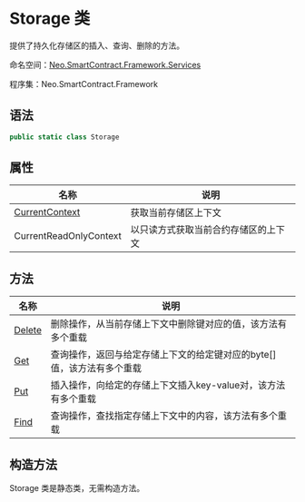 # Storage 类

提供了持久化存储区的插入、查询、删除的方法。

命名空间：[Neo.SmartContract.Framework.Services](index.md)

程序集：Neo.SmartContract.Framework

## 语法

```cs
public static class Storage
```

## 属性

| 名称                                       | 说明         |
| ---------------------------------------- | ---------- |
| [CurrentContext](CurrentContext.md) | 获取当前存储区上下文 |
| CurrentReadOnlyContext | 以只读方式获取当前合约存储区的上下文 |

## 方法

| 名称                                       | 说明                               |
| ---------------------------------------- | -------------------------------- |
| [Delete](Delete.md) | 删除操作，从当前存储上下文中删除键对应的值，该方法有多个重载 |
| [Get](Get.md) | 查询操作，返回与给定存储上下文的给定键对应的byte[]值，该方法有多个重载 |
| [Put](Put.md) | 插入操作，向给定的存储上下文插入key-value对，该方法有多个重载 |
| [Find](Find.md) | 查询操作，查找指定存储上下文中的内容，该方法有多个重载 |


## 构造方法

Storage 类是静态类，无需构造方法。